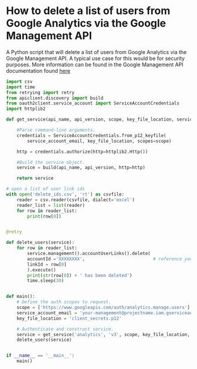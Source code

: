 # How to delete a list of users from Google Analytics via the Google Management API
A Python script that will delete a list of users from Google Analytics via the Google Management API. A typical use case for this would be for security purposes. More information can be found in the Google Management API documentation found [here](https://developers.google.com/analytics/devguides/config/mgmt/v3/mgmtReference/management/accountUserLinks/delete)



```python
import csv
import time
from retrying import retry
from apiclient.discovery import build
from oauth2client.service_account import ServiceAccountCredentials
import httplib2

def get_service(api_name, api_version, scope, key_file_location, service_account_email):

    #Parse command-line arguments.
    credentials = ServiceAccountCredentials.from_p12_keyfile(
        service_account_email, key_file_location, scopes=scope)

    http = credentials.authorize(http=httplib2.Http())

    #Build the service object.
    service = build(api_name, api_version, http=http)

    return service

# open a list of user link ids
with open('delete_ids.csv', 'rt') as csvfile:
    reader = csv.reader(csvfile, dialect='excel')
    reader_list = list(reader)
    for row in reader_list:
        print(row[0])


@retry

def delete_users(service):
    for row in reader_list:
        service.management().accountUserLinks().delete(
        accountId ='XXXXXXXX',                          # reference your Google Analytics account here
        linkId = row[0]
        ).execute()
        print(str(row[0]) + ' has been deleted')
        time.sleep(30)


def main():
    # Define the auth scopes to request.
    scope = ['https://www.googleapis.com/auth/analytics.manage.users']
    service_account_email = 'your-management@projectname.iam.gserviceaccount.com'
    key_file_location = 'client_secrets.p12'

    # Authenticate and construct service.
    service = get_service('analytics', 'v3', scope, key_file_location, service_account_email)
    delete_users(service)


if __name__ == '__main__':
    main()
```
